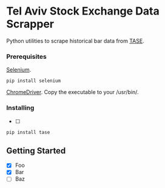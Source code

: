 # Tel Aviv Stock Exchange Data Scrapper
Python utilities to scrape historical bar data from [TASE](https://www.tase.co.il/).

### Prerequisites

[Selenium](https://www.selenium.dev/).

```
pip install selenium
```

[ChromeDriver](https://chromedriver.chromium.org/).
Copy the executable to your /usr/bin/.

### Installing

 * [ ]

```
pip install tase
```

## Getting Started

 * [x] Foo
 * [x] Bar
 * [ ] Baz
